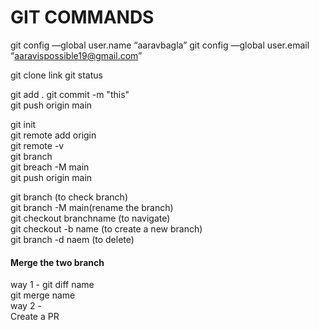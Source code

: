
<h1> GIT COMMANDS </h1>

git config —global user.name “aaravbagla”
git config —global user.email “aaravispossible19@gmail.com”


git clone link
git status



git add .
git commit -m "this"
<br>
git push origin main
<br>

git init
<br>
git remote add origin  <!-- link -->
<br>
git remote -v
<br>
git branch
<br>
git breach -M main
<br>
git push origin main
<br>


git branch  (to check branch)
<br>
git branch -M main(rename the branch)
<br>
git checkout branchname (to navigate)
<br>
git checkout -b name (to create a new branch)
<br>
git branch -d naem (to delete)
<br>



<h4>Merge the two branch</h4>
way 1 - 
git diff name
<br>
git merge name
<br>
way 2 - 
<br>
Create a PR
<br>
